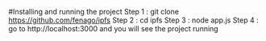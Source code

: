 #Installing and running the project
Step 1 : git clone https://github.com/fenago/ipfs
Step 2 : cd ipfs
Step 3 : node app.js
Step 4 : go to http://localhost:3000 and you will see the project running
